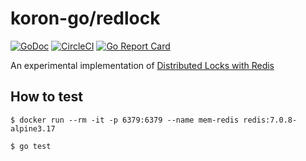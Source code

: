 # koron-go/redlock

[![GoDoc](https://godoc.org/github.com/koron-go/redlock?status.svg)](https://godoc.org/github.com/koron-go/redlock)
[![CircleCI](https://img.shields.io/circleci/project/github/koron-go/redlock/master.svg)](https://circleci.com/gh/koron-go/redlock/tree/master)
[![Go Report Card](https://goreportcard.com/badge/github.com/koron-go/redlock)](https://goreportcard.com/report/github.com/koron-go/redlock)

An experimental implementation of [Distributed Locks with Redis](https://redis.io/docs/manual/patterns/distributed-locks/)

## How to test

```
$ docker run --rm -it -p 6379:6379 --name mem-redis redis:7.0.8-alpine3.17
```

```
$ go test
```
